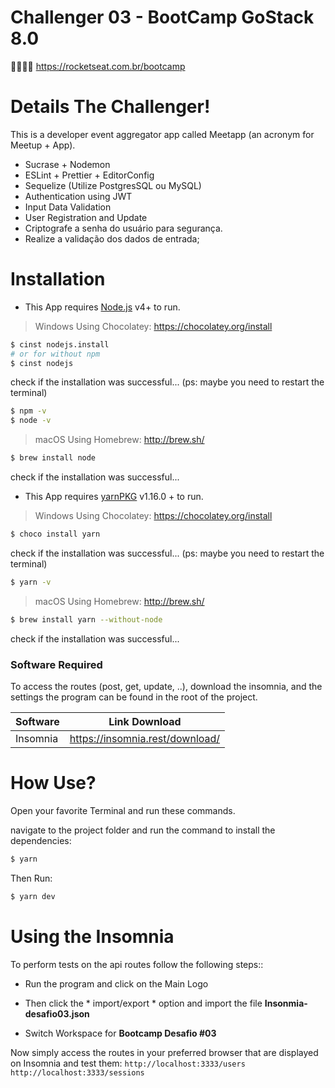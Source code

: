 # Challenger 03 - BootCamp GoStack 8.0
🚀👨🏻‍🚀 https://rocketseat.com.br/bootcamp

# Details The Challenger!
This is a developer event aggregator app called Meetapp (an acronym for Meetup + App).

  - Sucrase + Nodemon
  - ESLint + Prettier + EditorConfig
  - Sequelize (Utilize PostgresSQL ou MySQL)
  - Authentication using JWT
  - Input Data Validation
  - User Registration and Update
  - Criptografe a senha do usuário para segurança.
  - Realize a validação dos dados de entrada;

# Installation

- This App requires [Node.js](https://nodejs.org/) v4+ to run.

> Windows
Using Chocolatey: https://chocolatey.org/install
```sh
$ cinst nodejs.install
# or for without npm
$ cinst nodejs
```
check if the installation was successful...
(ps: maybe you need to restart the terminal)

```sh
$ npm -v
$ node -v
```
> macOS
Using Homebrew: http://brew.sh/

```sh
$ brew install node
```
check if the installation was successful...

- This App requires [yarnPKG](https://yarnpkg.com) v1.16.0 + to run.

> Windows
Using Chocolatey: https://chocolatey.org/install
```sh
$ choco install yarn
```
check if the installation was successful...
(ps: maybe you need to restart the terminal)

```sh
$ yarn -v
```
> macOS
Using Homebrew: http://brew.sh/

```sh
$ brew install yarn --without-node
```
check if the installation was successful...

### Software Required

To access the routes (post, get, update, ..), download the insomnia, and the settings the program can be found in the root of the project.

| Software | Link Download |
| ------ | ------ |
| Insomnia | https://insomnia.rest/download/ |

# How Use?
Open your favorite Terminal and run these commands.

navigate to the project folder and run the command to install the dependencies:
```sh
$ yarn
```

Then Run:
```sh
$ yarn dev
```

# Using the Insomnia
To perform tests on the api routes follow the following steps::

- Run the program and click on the Main Logo

- Then click the * import/export * option and import the file **Insonmia-desafio03.json**

- Switch Workspace for **Bootcamp Desafio #03**


Now simply access the routes in your preferred browser that are displayed on Insomnia and test them:
`http://localhost:3333/users`
`http://localhost:3333/sessions`
